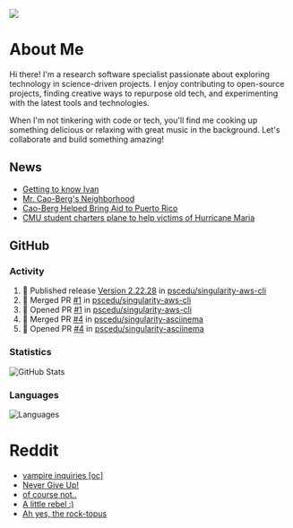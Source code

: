 ![](https://komarev.com/ghpvc/?username=icaoberg)

# About Me
Hi there! I'm a research software specialist passionate about exploring technology in science-driven projects. I enjoy contributing to open-source projects, finding creative ways to repurpose old tech, and experimenting with the latest tools and technologies.

When I'm not tinkering with code or tech, you'll find me cooking up something delicious or relaxing with great music in the background. Let's collaborate and build something amazing!

## News
* [Getting to know Ivan](https://www.psc.edu/ivan-inside-psc-spotlight-2/)
* [Mr. Cao-Berg's Neighborhood](https://www.cmu.edu/engage/about-us/news/alumni/profile-cao-berg.html)
* [Cao-Berg Helped Bring Aid to Puerto Rico](https://www.cmu.edu/piper/news/archives/2018/february/ivan-cao-berg.html)
* [CMU student charters plane to help victims of Hurricane Maria](http://thetartan.org/2017/10/30/news/puerto-rico-aid)

## GitHub
### Activity
<!--START_SECTION:activity-->
1. 🚀 Published release [Version 2.22.28](https://github.com/pscedu/singularity-aws-cli/releases/tag/v2.22.28) in [pscedu/singularity-aws-cli](https://github.com/pscedu/singularity-aws-cli)
2. 🎉 Merged PR [#1](https://github.com/pscedu/singularity-aws-cli/pull/1) in [pscedu/singularity-aws-cli](https://github.com/pscedu/singularity-aws-cli)
3. 💪 Opened PR [#1](https://github.com/pscedu/singularity-aws-cli/pull/1) in [pscedu/singularity-aws-cli](https://github.com/pscedu/singularity-aws-cli)
4. 🎉 Merged PR [#4](https://github.com/pscedu/singularity-asciinema/pull/4) in [pscedu/singularity-asciinema](https://github.com/pscedu/singularity-asciinema)
5. 💪 Opened PR [#4](https://github.com/pscedu/singularity-asciinema/pull/4) in [pscedu/singularity-asciinema](https://github.com/pscedu/singularity-asciinema)
<!--END_SECTION:activity-->

### Statistics
![GitHub Stats](https://github-readme-stats.vercel.app/api?username=icaoberg&count_private=true&show_icons=true)

### Languages
![Languages](https://github-readme-stats.vercel.app/api/top-langs/?username=icaoberg&show_icons=true&langs_count=10&hide=HTML,C,CSS,M)

# Reddit
<!-- BLOG-POST-LIST:START -->
- [vampire inquiries [oc]](https://www.reddit.com/r/u_icaoberg/comments/1705gy9/vampire_inquiries_oc/)
- [Never Give Up!](https://www.reddit.com/r/u_icaoberg/comments/13mcab5/never_give_up/)
- [of course not..](https://www.reddit.com/r/u_icaoberg/comments/13mc9h5/of_course_not/)
- [A little rebel :&rpar;](https://www.reddit.com/r/u_icaoberg/comments/13mc6yc/a_little_rebel/)
- [Ah yes, the rock-topus](https://www.reddit.com/r/u_icaoberg/comments/13mc4xk/ah_yes_the_rocktopus/)
<!-- BLOG-POST-LIST:END -->
